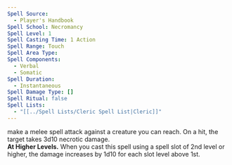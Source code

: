 ```yaml
---
Spell Source:
  - Player's Handbook
Spell School: Necromancy
Spell Level: 1
Spell Casting Time: 1 Action
Spell Range: Touch
Spell Area Type: 
Spell Components:
  - Verbal
  - Somatic
Spell Duration:
  - Instantaneous
Spell Damage Type: []
Spell Ritual: false
Spell Lists:
  - "[[../Spell Lists/Cleric Spell List|Cleric]]"
---
```


make a melee spell attack against a creature you can reach. On a hit, the target takes 3d10 necrotic damage.  
**At Higher Levels.** When you cast this spell using a spell slot of 2nd level or higher, the damage increases by 1d10 for each slot level above 1st.
